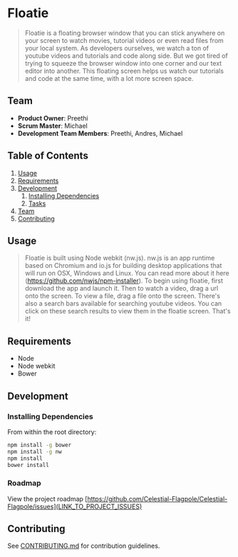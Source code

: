 # Floatie

> Floatie is a floating browser window that you can stick anywhere on your screen to watch movies, tutorial videos or even read files from your local system. As developers ourselves, we watch a ton of youtube videos and tutorials and code along side. But we got tired of trying to squeeze the browser window into one corner and our text editor into another. This floating screen helps us watch our tutorials and code at the same time, with a lot more screen space. 

## Team

  - __Product Owner__: Preethi 
  - __Scrum Master__: Michael
  - __Development Team Members__: Preethi, Andres, Michael

## Table of Contents

1. [Usage](#Usage)
1. [Requirements](#requirements)
1. [Development](#development)
    1. [Installing Dependencies](#installing-dependencies)
    1. [Tasks](#tasks)
1. [Team](#team)
1. [Contributing](#contributing)

## Usage

> Floatie is built using Node webkit (nw.js). nw.js is an app runtime based on Chromium and io.js for building desktop applications that will run on OSX, Windows and Linux. You can read more about it here (https://github.com/nwjs/npm-installer).
To begin using floatie, first download the app and launch it. Then to watch a video, drag a url onto the screen. To view a file, drag a file onto the screen. There's also a search bars available for searching youtube videos. You can click on these search results to view them in the floatie screen. That's it!

## Requirements

- Node
- Node webkit
- Bower

## Development

### Installing Dependencies

From within the root directory:

```sh
npm install -g bower
npm install -g nw
npm install
bower install
```

### Roadmap

View the project roadmap [https://github.com/Celestial-Flagpole/Celestial-Flagpole/issues](LINK_TO_PROJECT_ISSUES)

## Contributing

See [CONTRIBUTING.md](CONTRIBUTING.md) for contribution guidelines.
